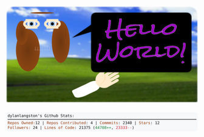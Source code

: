 <!-- 
Version 2.0.192
Built Sat Jan 25 2025 05:06:38 GMT+0000 (Coordinated Universal Time)
-->

<h1 align="center">
  <a href="https://github.com/dylanlangston/dylanlangston/tree/master/src" title="Click to View Source">
    <picture width="100%" alt="Dylan">
      <source media="(prefers-color-scheme: dark)" srcset="dylan-dark.svg?version=2.0.192">
      <img src="dylan-light.svg?version=2.0.192" alt="Dylan">
    </picture>
  </a>
</h1>

<div align="center">
  <picture width="100%" alt="Profile Info and Stats">
    <source media="(prefers-color-scheme: dark)" srcset="stats-dark.svg?version=2.0.192">
    <img src="stats-light.svg?version=2.0.192" alt="Profile Info and Stats">
  </picture>
</div>

